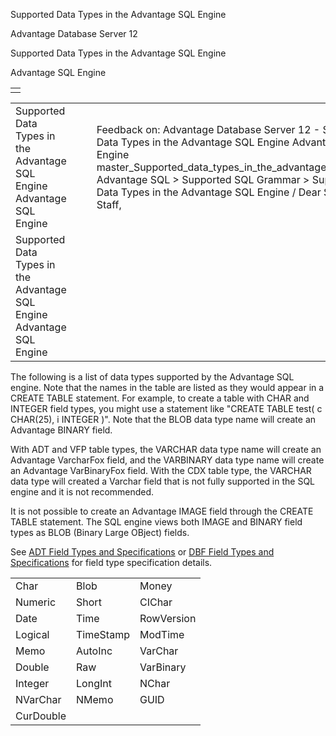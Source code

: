 Supported Data Types in the Advantage SQL Engine




Advantage Database Server 12  

Supported Data Types in the Advantage SQL Engine

Advantage SQL Engine

|  |
| --- |
|  |

|  |  |  |  |  |
| --- | --- | --- | --- | --- |
| Supported Data Types in the Advantage SQL Engine  Advantage SQL Engine |  |  | Feedback on: Advantage Database Server 12 - Supported Data Types in the Advantage SQL Engine Advantage SQL Engine master\_Supported\_data\_types\_in\_the\_advantage\_sql\_engine Advantage SQL > Supported SQL Grammar > Supported Data Types in the Advantage SQL Engine / Dear Support Staff, |  |
| Supported Data Types in the Advantage SQL Engine  Advantage SQL Engine |  |  |  |  |

The following is a list of data types supported by the Advantage SQL engine. Note that the names in the table are listed as they would appear in a CREATE TABLE statement. For example, to create a table with CHAR and INTEGER field types, you might use a statement like "CREATE TABLE test( c CHAR(25), i INTEGER )". Note that the BLOB data type name will create an Advantage BINARY field.

With ADT and VFP table types, the VARCHAR data type name will create an Advantage VarcharFox field, and the VARBINARY data type name will create an Advantage VarBinaryFox field. With the CDX table type, the VARCHAR data type will created a Varchar field that is not fully supported in the SQL engine and it is not recommended.

It is not possible to create an Advantage IMAGE field through the CREATE TABLE statement. The SQL engine views both IMAGE and BINARY field types as BLOB (Binary Large OBject) fields.

See [ADT Field Types and Specifications](master_adt_field_types_and_specifications.htm) or [DBF Field Types and Specifications](master_dbf_field_types_and_specifications.htm) for field type specification details.

|  |  |  |
| --- | --- | --- |
| Char | Blob | Money |
| Numeric | Short | CIChar |
| Date | Time | RowVersion |
| Logical | TimeStamp | ModTime |
| Memo | AutoInc | VarChar |
| Double | Raw | VarBinary |
| Integer | LongInt | NChar |
| NVarChar | NMemo | GUID |
| CurDouble |  |  |